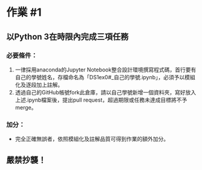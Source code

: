 # 作業 #1
## 以Python 3在時限內完成三項任務

### 必要條件：
1. 一律採用anaconda的Jupyter Notebook整合設計環境撰寫程式碼，首行要有自己的學號姓名，存檔命名為「DS1ex0#_自己的學號.ipynb」，必須予以模組化及逐段加上註解。
2. 透過自己的GitHub帳號fork此倉庫，請以自己學號新增一個資料夾，寫好放入上述.ipynb檔案後，提出pull request，超過期限或任務未達成目標將不予merge。

### 加分：
- 完全正確無誤者，依照模組化及註解品質可得到作業的額外加分。

## 嚴禁抄襲！

